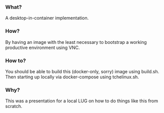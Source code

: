 ### What?

A desktop-in-container implementation.

### How?

By having an image with the least necessary to bootstrap a working productive environment using VNC.

### How to?

You should be able to build this (docker-only, sorry) image using build.sh. Then starting up locally via docker-compose using tchelinux.sh.

### Why?

This was a presentation for a local LUG on how to do things like this from scratch.
